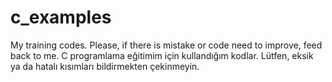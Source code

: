 c_examples
===========
My training codes. Please, if there is mistake or code need to improve, feed back to me.
C programlama eğitimim için kullandığım kodlar. Lütfen, eksik ya da hatalı kısımları bildirmekten çekinmeyin.

